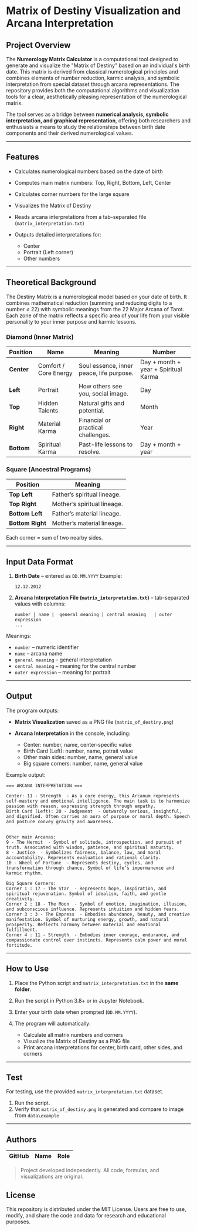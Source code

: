 # Matrix of Destiny Visualization and Arcana Interpretation

## Project Overview

The **Numerology Matrix Calculator** is a computational tool designed to generate and visualize the "Matrix of Destiny" based on an individual's birth date. This matrix is derived from classical numerological principles and combines elements of number reduction, karmic analysis, and symbolic interpretation from special dataset through arcana representations. The repository provides both the computational algorithms and visualization tools for a clear, aesthetically pleasing representation of the numerological matrix.

The tool serves as a bridge between **numerical analysis, symbolic interpretation, and graphical representation**, offering both researchers and enthusiasts a means to study the relationships between birth date components and their derived numerological values.

---

## Features

* Calculates numerological numbers based on the date of birth
* Computes main matrix numbers: Top, Right, Bottom, Left, Center
* Calculates corner numbers for the large square
* Visualizes the Matrix of Destiny
* Reads arcana interpretations from a tab-separated file (`matrix_interpretation.txt`)
* Outputs detailed interpretations for:

  * Center
  * Portrait (Left corner)
  * Other numbers

---


## Theoretical Background

The Destiny Matrix is a numerological model based on your date of birth. It combines mathematical reduction (summing and reducing digits to a number ≤ 22) with symbolic meanings from the 22 Major Arcana of Tarot.
Each zone of the matrix reflects a specific area of your life from your visible personality to your inner purpose and karmic lessons.

### Diamond (Inner Matrix)

| Position   | Name                  | Meaning                                  | Number 
| ---------- | --------------------- | ---------------------------------------- | --------------
| **Center** | Comfort / Core Energy | Soul essence, inner peace, life purpose. | Day + month + year + Spiritual Karma
| **Left**   | Portrait              | How others see you, social image.        | Day
| **Top**    | Hidden Talents        | Natural gifts and potential.             | Month
| **Right**  | Material Karma        | Financial or practical challenges.       | Year
| **Bottom** | Spiritual Karma       | Past-life lessons to resolve.            | Day + month + year


### Square (Ancestral Programs)

| Position         | Meaning                     |
| ---------------- | --------------------------- |
| **Top Left**     | Father’s spiritual lineage. |
| **Top Right**    | Mother’s spiritual lineage. |
| **Bottom Left**  | Father’s material lineage.  |
| **Bottom Right** | Mother’s material lineage.  |

Each corner = sum of two nearby sides.

---

## Input Data Format

1. **Birth Date** – entered as `DD.MM.YYYY`
   Example:

   ```
   12.12.2012
   ```

2. **Arcana Interpretation File (`matrix_interpretation.txt`)** – tab-separated values with columns:

   ```
   number |	name |	general meaning	| central meaning	| outer expression
   ...
   ```
Meanings:
   * `number` – numeric identifier
   * `name` – arcana name
   * `general meaning` – general interpretation
   * `central meaning` – meaning for the central number
   * `outer expression` – meaning for portrait
---

## Output

The program outputs:

* **Matrix Visualization** saved as a PNG file (`matrix_of_destiny.png`)
* **Arcana Interpretation** in the console, including:

  * Center: number, name, center-specific value
  * Birth Card (Left): number, name, potrait value
  * Other main sides: number, name, general value
  * Big square corners: number, name, general value

Example output:

```
=== ARCANA INTERPRETATION ===

Center: 11 - Strength  - As a core energy, this Arcanum represents self-mastery and emotional intelligence. The main task is to harmonize passion with reason, expressing strength through empathy. 
Birth Card (Left): 20 - Judgement  - Outwardly serious, insightful, and dignified. Often carries an aura of purpose or moral depth. Speech and posture convey gravity and awareness. 


Other main Arcanas:
9 - The Hermit  - Symbol of solitude, introspection, and pursuit of truth. Associated with wisdom, patience, and spiritual maturity. 
8 - Justice  - Symbolizes fairness, balance, law, and moral accountability. Represents evaluation and rational clarity. 
10 - Wheel of Fortune  - Represents destiny, cycles, and transformation through chance. Symbol of life’s impermanence and karmic rhythm. 

Big Square Corners:
Corner 1 : 17 - The Star  - Represents hope, inspiration, and spiritual rejuvenation. Symbol of idealism, faith, and gentle creativity. 
Corner 2 : 18 - The Moon  - Symbol of emotion, imagination, illusion, and subconscious influence. Represents intuition and hidden fears. 
Corner 3 : 3 - The Empress  - Embodies abundance, beauty, and creative manifestation. Symbol of nurturing energy, growth, and natural prosperity. Reflects harmony between material and emotional fulfillment. 
Corner 4 : 11 - Strength  - Embodies inner courage, endurance, and compassionate control over instincts. Represents calm power and moral fortitude. 
```

---

## How to Use

1. Place the Python script and `matrix_interpretation.txt` in the **same folder**.
2. Run the script in Python 3.8+ or in Jupyter Notebook.
3. Enter your birth date when prompted (`DD.MM.YYYY`).
4. The program will automatically:

   * Calculate all matrix numbers and corners
   * Visualize the Matrix of Destiny as a PNG file
   * Print arcana interpretations for center, birth card, other sides, and corners

---

## Test

For testing, use the provided `matrix_interpretation.txt` dataset. 

1. Run the script.
2. Verify that `matrix_of_destiny.png` is generated and compare to image from `data\example`

---

## Authors

| GitHub                                            | Name          | Role                     |
| ------------------------------------------------- | ------------- | ------------------------ |

> Project developed independently. All code, formulas, and visualizations are original.

## License

This repository is distributed under the MIT License. Users are free to use, modify, and share the code and data for research and educational purposes.
